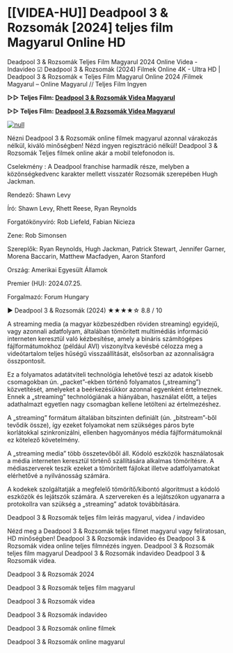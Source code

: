 # [[VIDEA-HU]] Deadpool 3 & Rozsomák [2024] teljes film Magyarul Online HD

Deadpool 3 & Rozsomák Teljes Film Magyarul 2024 Online Videa - Indavideo ☑ Deadpool 3 & Rozsomák (2024) Filmek Online 4K - Ultra HD | Deadpool 3 & Rozsomák « Teljes Film Magyarul Online 2024 /Filmek Magyarul – Online Magyarul // Teljes Film Ingyen

**▷▷ Teljes Film: [Deadpool 3 & Rozsomák Videa Magyarul](https://t.co/dRlBwCS5jr)**

**▷▷ Teljes Film: [Deadpool 3 & Rozsomák Videa Magyarul](https://t.co/dRlBwCS5jr)**

[![null](https://static.wixstatic.com/media/855a25_043b5abeb4ae4d35ac003198e7fe56ed~mv2.gif)](https://t.co/dRlBwCS5jr)

Nézni Deadpool 3 & Rozsomák online filmek magyarul azonnal várakozás nélkül, kiváló minőségben! Nézd ingyen regisztráció nélkül! Deadpool 3 & Rozsomák Teljes filmek online akár a mobil telefonodon is.

Cselekmény : A Deadpool franchise harmadik része, melyben a közönségkedvenc karakter mellett visszatér Rozsomák szerepében Hugh Jackman.

Rendező: Shawn Levy

Író: Shawn Levy, Rhett Reese, Ryan Reynolds

Forgatókönyvíró: Rob Liefeld, Fabian Nicieza

Zene: Rob Simonsen

Szereplők: Ryan Reynolds, Hugh Jackman, Patrick Stewart, Jennifer Garner, Morena Baccarin, Matthew Macfadyen, Aaron Stanford

Ország: Amerikai Egyesült Államok

Premier (HU): 2024.07.25.

Forgalmazó: Forum Hungary

▶️ Deadpool 3 & Rozsomák (2024) ★★★★☆ 8.8 / 10

A streaming media (a magyar közbeszédben röviden streaming) egyidejű, vagy azonnali adatfolyam, általában tömörített multimédiás információ interneten keresztül való kézbesítése, amely a bináris számítógépes fájlformátumokhoz (például AVI) viszonyítva kevésbé célozza meg a videótartalom teljes hűségű visszaállítását, elsősorban az azonnaliságra összpontosít.

Ez a folyamatos adatátviteli technológia lehetővé teszi az adatok kisebb csomagokban ún. „packet”-ekben történő folyamatos („streaming”) közvetítését, amelyeket a beérkezésükkor azonnal egyenként értelmeznek. Ennek a „streaming” technológiának a hiányában, használat előtt, a teljes adathalmazt egyetlen nagy csomagban kellene letölteni az értelmezéshez.

A „streaming” formátum általában bitszinten definiált (ún. „bitstream”-ből tevődik össze), így ezeket folyamokat nem szükséges páros byte korlátokkal szinkronizálni, ellenben hagyományos média fájlformátumoknál ez kötelező követelmény.

A „streaming media” több összetevőből áll. Kódoló eszközök használatosak a média interneten keresztül történő szállítására alkalmas tömörítésre. A médiaszerverek teszik ezeket a tömörített fájlokat illetve adatfolyamatokat elérhetővé a nyilvánosság számára.

A kodekek szolgáltatják a megfelelő tömörítő/kibontó algoritmust a kódoló eszközök és lejátszók számára. A szervereken és a lejátszókon ugyanarra a protokollra van szükség a „streaming” adatok továbbítására.

Deadpool 3 & Rozsomák teljes film leírás magyarul, videa / indavideo

Nézd meg a Deadpool 3 & Rozsomák teljes filmet magyarul vagy feliratosan, HD minőségben! Deadpool 3 & Rozsomák indavideo és Deadpool 3 & Rozsomák videa online teljes filmnézés ingyen. Deadpool 3 & Rozsomák teljes film magyarul Deadpool 3 & Rozsomák indavideo Deadpool 3 & Rozsomák videa.

Deadpool 3 & Rozsomák 2024

Deadpool 3 & Rozsomák teljes film magyarul

Deadpool 3 & Rozsomák videa

Deadpool 3 & Rozsomák indavideo

Deadpool 3 & Rozsomák online filmek

Deadpool 3 & Rozsomák online magyarul
